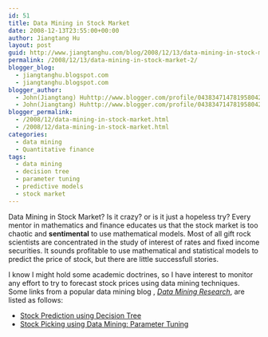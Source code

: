 ```yaml
---
id: 51
title: Data Mining in Stock Market
date: 2008-12-13T23:55:00+00:00
author: Jiangtang Hu
layout: post
guid: http://www.jiangtanghu.com/blog/2008/12/13/data-mining-in-stock-market-2/
permalink: /2008/12/13/data-mining-in-stock-market-2/
blogger_blog:
  - jiangtanghu.blogspot.com
  - jiangtanghu.blogspot.com
blogger_author:
  - John(Jiangtang) Huhttp://www.blogger.com/profile/04383471478195804254JiangtangHu@gmail.com
  - John(Jiangtang) Huhttp://www.blogger.com/profile/04383471478195804254JiangtangHu@gmail.com
blogger_permalink:
  - /2008/12/data-mining-in-stock-market.html
  - /2008/12/data-mining-in-stock-market.html
categories:
  - data mining
  - Quantitative finance
tags:
  - data mining
  - decision tree
  - parameter tuning
  - predictive models
  - stock market
---
```

Data Mining in Stock Market? Is it crazy? or is it just a hopeless try? Every mentor in mathematics and finance educates us that the stock market is too chaotic and **sentimental** to use mathematical models. Most of all gift rock scientists are concentrated in the study of interest of rates and fixed income securities. It sounds profitable to use mathematical and statistical models to predict the price of stock, but there are little successfull stories.

I know I might hold some academic doctrines, so I have interest to monitor any effort to try to forecast stock prices using data mining techniques. Some links from a popular data mining blog , [_Data Mining Research_](http://dataminingresearch.blogspot.com/), are listed as follows:

  * [Stock Prediction using Decision Tree](http://dataminingresearch.blogspot.com/2008/09/stock-prediction-using-decision-tree.html)
  * [Stock Picking using Data Mining: Parameter Tuning](http://dataminingresearch.blogspot.com/2008/12/stock-picking-using-data-mining_12.html)